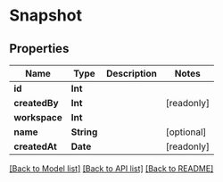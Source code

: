 # Snapshot

## Properties

Name | Type | Description | Notes
------------ | ------------- | ------------- | -------------
**id** | **Int** |  | 
**createdBy** | **Int** |  | [readonly] 
**workspace** | **Int** |  | 
**name** | **String** |  | [optional] 
**createdAt** | **Date** |  | [readonly] 

[[Back to Model list]](../#documentation-for-models) [[Back to API list]](../#documentation-for-api-endpoints) [[Back to README]](../)


